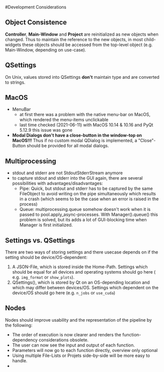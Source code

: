 #Development Considerations

## Object Consistence

**Controller**, **Main-Window** and **Project** are reinitialized as new
objects when changed.
Thus to maintain the reference to the new objects, in most child-widgets these
objects should be accessed from the
top-level object (e.g. Main-Window, depending on use-case).

## QSettings

On Unix, values stored into QSettings **don't** maintain type and are converted
to strings.

## MacOS

- MenuBar
    - at first there was a problem with the native menu-bar on MacOS, which
      rendered the menu-items unclickable
    - last time checked (2021-06-11) with MacOS 10.14 & 10.16 and PyQt 5.12.9
      this issue was gone
- **Modal Dialogs don't have a close-button in the window-top on MacOS!!!**
  Thus if no custom modal QDialog is implemented, a "Close"-Button should be
  provided for all modal dialogs.

## Multiprocessing

- stdout and stderr are not StdoutStderrStream anymore
- to capture stdout and stderr into the GUI again, there are several
  possibilities with advantages/disadvantages:
    - Pipe: Quick, but stdout and stderr has to be captured by the same
      FileObject to avoid writing on the pipe simultaneously which results in a
      crash (which seems to be the case when an error is raised in the process)
    - Queue: multiprocessing.queue somehow doesn't work when it is passed to
      pool.apply_async-processes. With Manager().queue() this problem is
      solved, but its adds a lot of GUI-blocking time when Manager is first
      initialized.

## Settings vs. QSettings

There are two ways of storing settings and there usecase depends on if the
setting should be device/OS-dependent:

1. A JSON-File, which is stored inside the Home-Path. Settings which should be
   equal for all devices and operating systems should go here (
   e.g. `img_format` or `show_plots`).
2. QSettings(), which is stored by Qt on an OS-depending location and which may
   differ between devices/OS. Settings which dependent on the device/OS should
   go here (e.g. `n_jobs` or `use_cuda`)

## Nodes
Nodes should improve usability and the representation of the pipeline by the following:
- The order of execution is now clearer and renders the function-dependency considerations obsolete.
- The user can now see the input and output of each function.
- Parameters will now go to each function directly, overview only optional
- Using multiple File-Lists or Projets side-by-side will be more easy to handle.
-
